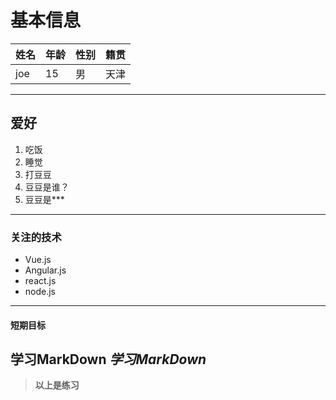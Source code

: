# 基本信息
|姓名|年龄|性别|籍贯|
|---|---|---|---|
|joe|15|男|天津|
---
## 爱好
1. 吃饭
2. 睡觉
3. 打豆豆
4. 豆豆是谁？
5. 豆豆是\*\*\*
---
### 关注的技术
- Vue.js
- Angular.js
- react.js
- node.js
---
#### 短期目标

**学习MarkDown**
*学习MarkDown*
---
> **以上是练习**

